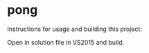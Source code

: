 # pong


Instructions for usage and building this project:

Open in solution file in VS2015 and build.

